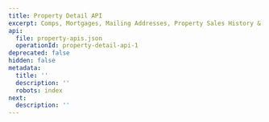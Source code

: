 ```yaml
---
title: Property Detail API
excerpt: Comps, Mortgages, Mailing Addresses, Property Sales History & More!
api:
  file: property-apis.json
  operationId: property-detail-api-1
deprecated: false
hidden: false
metadata:
  title: ''
  description: ''
  robots: index
next:
  description: ''
---
```

<TutorialTile backgroundColor="#d2c046" emoji="🏡" id="626098ca8b2c6b00149429b8" link="https://beta.realestateapi.com/v1.0/recipes/property-detail-example" slug="property-detail-example" title="Property Detail Example" />
